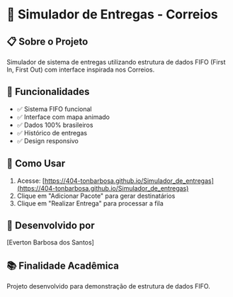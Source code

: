 # 🚚 Simulador de Entregas - Correios

## 📋 Sobre o Projeto
Simulador de sistema de entregas utilizando estrutura de dados FIFO (First In, First Out) com interface inspirada nos Correios.

## 🎯 Funcionalidades
- ✅ Sistema FIFO funcional
- ✅ Interface com mapa animado
- ✅ Dados 100% brasileiros
- ✅ Histórico de entregas
- ✅ Design responsivo

## 🚀 Como Usar
1. Acesse: [https://404-tonbarbosa.github.io/Simulador_de_entregas](https://404-tonbarbosa.github.io/Simulador_de_entregas)
2. Clique em "Adicionar Pacote" para gerar destinatários
3. Clique em "Realizar Entrega" para processar a fila

## 👥 Desenvolvido por
[Everton Barbosa dos Santos]

## 📚 Finalidade Acadêmica
Projeto desenvolvido para demonstração de estrutura de dados FIFO.
